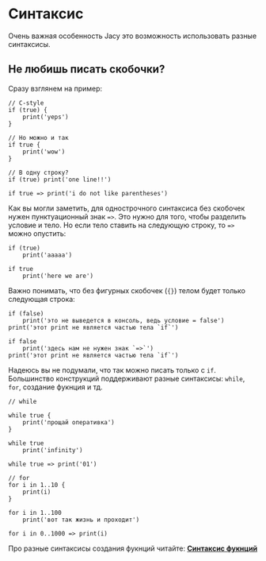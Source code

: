 # Синтаксис
Очень важная особенность Jacy это возможность использовать разные синтаксисы.

## Не любишь писать скобочки?
Сразу взглянем на пример:
```
// C-style
if (true) {
    print('yeps')
}

// Но можно и так
if true {
    print('wow')
}

// В одну строку?
if (true) print('one line!!')

if true => print('i do not like parentheses')
```
Как вы могли заметить, для однострочного синтаксиса без скобочек нужен пунктуационный знак `=>`.
Это нужно для того, чтобы разделить условие и тело.
Но если тело ставить на следующую строку, то `=>` можно опустить:
```
if (true)
    print('aaaaa')

if true
    print('here we are')
```

Важно понимать, что без фигурных скобочек (`{}`) телом будет только следующая строка:
```
if (false)
    print('это не выведется в консоль, ведь условие = false')
print('этот print не является частью тела `if`')

if false
    print('здесь нам не нужен знак `=>`')
print('этот print не является частью тела `if`')
```

Надеюсь вы не подумали, что так можно писать только с `if`.
Большинство конструкций поддерживают разные синтаксисы: `while`, `for`, создание фукнция и тд.

```
// while

while true {
    print('прощай оперативка')
}

while true
    print('infinity')

while true => print('01')

// for
for i in 1..10 {
    print(i)
}

for i in 1..100
    print('вот так жизнь и проходит')

for i in 0..1000 => print(i)
```

Про разные синтаксисы создания фукнций читайте: __[Синтаксис фукнций](funcs.md)__